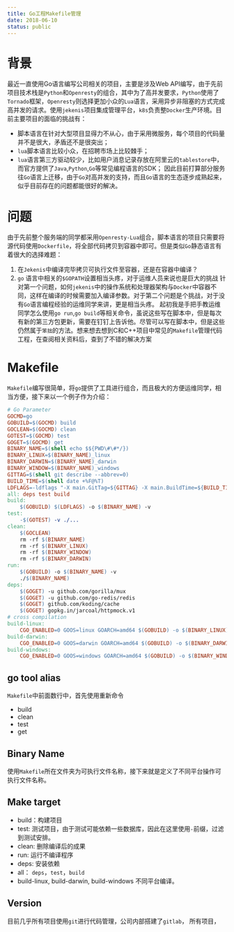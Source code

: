 ```yaml
---
title: Go工程Makefile管理
date: 2018-06-10
status: public
---
```

# 背景
最近一直使用Go语言编写公司相关的项目，主要是涉及Web API编写，由于先前项目技术栈是`Python`和`Openresty`的组合，其中为了高并发要求，`Python`使用了`Tornado`框架，`Openresty`则选择更加小众的`Lua`语言，采用异步非阻塞的方式完成高并发的请求。使用`jekenis`项目集成管理平台，`k8s`负责整`Docker`生产环境。目前主要项目的面临的挑战有：
- 脚本语言在针对大型项目显得力不从心，由于采用微服务，每个项目的代码量并不是很大，矛盾还不是很突出；
- `lua`脚本语言比较小众，在招聘市场上比较棘手；
- `lua`语言第三方驱动较少，比如用户消息记录存放在阿里云的`tablestore`中，而官方提供了`Java`,`Python`,`Go`等常见编程语言的SDK；
因此目前打算部分服务往`Go`语言上迁移，由于`Go`对高并发的支持，而且`Go`语言的生态逐步成熟起来，似乎目前存在的问题都能很好的解决。
# 问题
由于先前整个服务端的同学都采用`Openresty-Lua`组合，脚本语言的项目只需要将源代码使用`Dockerfile`，将全部代码拷贝到容器中即可。但是类似`Go`静态语言有着很大的选择难题：
1. 在`Jekenis`中编译完毕拷贝可执行文件至容器，还是在容器中编译？
2. `go` 语言中相关的`$GOPATH`设置相当头疼，对于运维人员来说也是巨大的挑战
针对第一个问题，如何`jekenis`中的操作系统和处理器架构与`Docker`中容器不同，这样在编译的时候需要加入编译参数。对于第二个问题是个挑战，对于没有`Go`语言编程经验的运维同学来讲，更是相当头疼。
起初我是手把手教运维同学怎么使用`go run`,`go build`等相关命令，虽说这些写在脚本中，但是每次有新的第三方包更新，需要在钉钉上告诉他。尽管可以写在脚本中，但是这些仍然属于`笨拙`的方法。想来想去想到C和C++项目中常见的`Makefile`管理代码工程，在查阅相关资料后，查到了不错的解决方案
# Makefile
`Makefile`编写很简单，将`go`提供了工具进行组合，而且极大的方便运维同学，相当方便，接下来以一个例子作为介绍：
```makefile 
# Go Parameter
GOCMD=go
GOBUILD=$(GOCMD) build
GOCLEAN=$(GOCMD) clean
GOTEST=$(GOCMD) test
GOGET=$(GOCMD) get
BINARY_NAME=$(shell echo $${PWD\#\#*/})
BINARY_LINUX=$(BINARY_NAME)_linux
BINARY_DARWIN=$(BINARY_NAME)_darwin
BINARY_WINDOW=$(BINARY_NAME)_windows
GITTAG=$(shell git describe --abbrev=0)
BUILD_TIME=$(shell date +%F@%T)
LDFLAGS=-ldflags "-X main.GitTag=${GITTAG} -X main.BuildTime=${BUILD_TIME}"
all: deps test build
build:
	$(GOBUILD) $(LDFLAGS) -o $(BINARY_NAME) -v
test:
	-$(GOTEST) -v ./...
clean:
	$(GOCLEAN)
	rm -rf $(BINARY_NAME)
	rm -rf $(BINARY_LINUX)
	rm -rf $(BINARY_WINDOW)
	rm -rf $(BINARY_DARWIN)
run:
	$(GOBUILD) -o $(BINARY_NAME) -v
	./$(BINARY_NAME)
deps:
	$(GOGET) -u github.com/gorilla/mux
	$(GOGET) -u github.com/go-redis/redis
	$(GOGET) github.com/koding/cache
	$(GOGET) gopkg.in/jarcoal/httpmock.v1
# cross compilation
build-linux:
	CGO_ENABLED=0 GOOS=linux GOARCH=amd64 $(GOBUILD) -o $(BINARY_LINUX) -v
build-darwin:
	CGO_ENABLED=0 GOOS=darwin GOARCH=amd64 $(GOBUILD) -o $(BINARY_DARWIN) -v
build-windows:
	CGO_ENABLED=0 GOOS=windows GOARCH=amd64 $(GOBUILD) -o $(BINARY_WINDOW) -v
```
## go tool alias
`Makefile`中前面数行中，首先使用重新命令
- build
- clean
- test
- get
## Binary Name
使用`Makefile`所在文件夹为可执行文件名称，接下来就是定义了不同平台操作可执行文件名称。
## Make target
- build：构建项目
- test: 测试项目，由于测试可能依赖一些数据库，因此在这里使用`-`前缀，过滤到测试安排。
- clean: 删除编译后的成果
- run: 运行不编译程序
- deps: 安装依赖
- all： `deps`，`test`，`build`
- build-linux, build-darwin, build-windows 不同平台编译。
## Version
目前几乎所有项目使用`git`进行代码管理，公司内部搭建了`gitlab`， 所有项目，